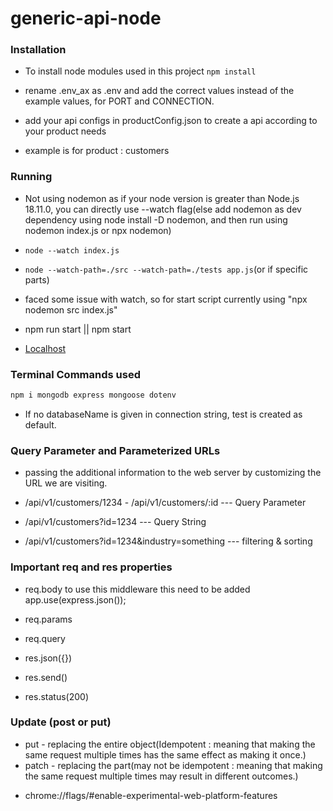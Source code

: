 # generic-api-node

### Installation

- To install node modules used in this project
`npm install`

- rename .env_ax as .env and add the correct values instead of the example values, for PORT and CONNECTION.

- add your api configs in productConfig.json to create a api according to your product needs

- example is for product : customers

### Running

- Not using nodemon as if your node version is greater than Node.js 18.11.0, you can directly use --watch flag(else add nodemon as dev dependency using node install -D nodemon, and then run using nodemon index.js or npx nodemon)

- `node --watch index.js`
- `node --watch-path=./src --watch-path=./tests app.js`(or if specific parts)

- faced some issue with watch, so for start script currently using "npx nodemon src index.js"


- npm run start || npm start
- [Localhost](http://localhost:5000/)

### Terminal Commands used

```js
npm i mongodb express mongoose dotenv

```

- If no databaseName is given in connection string, test is created as default.

### Query Parameter and Parameterized URLs

- passing the additional information to the web server by customizing the URL we are visiting.

* /api/v1/customers/1234 - /api/v1/customers/:id --- Query Parameter
* /api/v1/customers?id=1234 --- Query String

* /api/v1/customers?id=1234&industry=something --- filtering & sorting

### Important req and res properties

* req.body to use this middleware this need to be added app.use(express.json());
* req.params
* req.query

* res.json({})
* res.send()
* res.status(200)


### Update (post or put)
* put - replacing the entire object(Idempotent : meaning that making the same request multiple times has the same effect as making it once.)
* patch - replacing the part(may not be idempotent : meaning that making the same request multiple times may result in different outcomes.)

- chrome://flags/#enable-experimental-web-platform-features